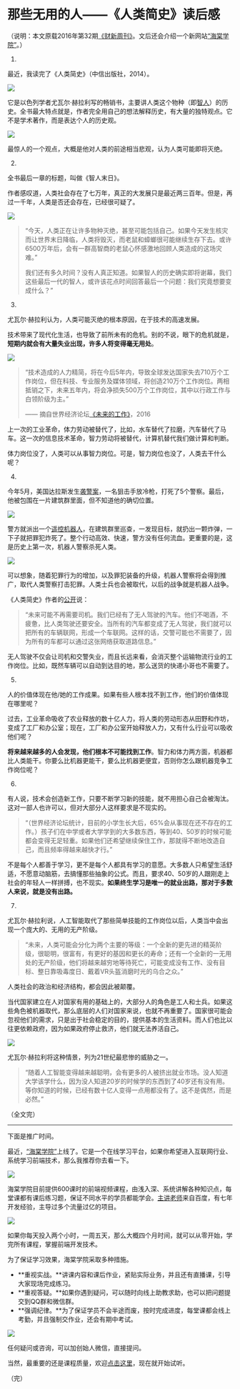 # 那些无用的人——《人类简史》读后感

（说明：本文原载2016年第32期[《财新周刊》](http://culture.caixin.com/2016-08-12/100977741.html)。文后还会介绍一个新网站[“海棠学院”](http://apeclass.cn/)。）

1.

最近，我读完了《人类简史》（中信出版社，2014）。

![](http://www.ruanyifeng.com/blogimg/asset/2016/bg2016081601.jpg)

它是以色列学者尤瓦尔·赫拉利写的畅销书，主要讲人类这个物种（即[智人](http://baike.baidu.com/item/%E6%99%BA%E4%BA%BA/1224700)）的历史。全书最大特点就是，作者完全用自己的想法解释历史，有大量的独特观点。它不是学术著作，而是表达个人的历史观。

![](http://www.ruanyifeng.com/blogimg/asset/2016/bg2016081602.jpg)

最惊人的一个观点，大概是他对人类的前途相当悲观，认为人类可能即将灭绝。

2.

全书最后一章的标题，叫做《智人末日》。

作者感叹道，人类社会存在了七万年，真正的大发展只是最近两三百年。但是，再过一千年，人类是否还会存在，已经很可疑了。 

![](http://www.ruanyifeng.com/blogimg/asset/2016/bg2016081603.jpg)

> “今天，人类正在让许多物种灭绝，甚至可能包括自己。如果今天发生核灾而让世界末日降临，人类将毁灭，而老鼠和蟑螂很可能继续生存下去。或许6500万年后，会有一群高智商的老鼠心怀感激地回顾人类造成的这场灾难。”
>  
> 我们还有多久时间？没有人真正知道。如果智人的历史确实即将谢幕，我们这些最后一代的智人，或许该花点时间回答最后一个问题：我们究竟想要变成什么？”

3.

尤瓦尔·赫拉利认为，人类可能灭绝的根本原因，在于技术的高速发展。

技术带来了现代化生活，也导致了前所未有的危机。别的不说，眼下的危机就是，**短期内就会有大量失业出现，许多人将变得毫无用处**。

![](http://www.ruanyifeng.com/blogimg/asset/2016/bg2016081604.jpg)

> “技术造成的人力精简，将在今后5年内，导致全球发达国家失去710万个工作岗位，但在科技、专业服务及媒体领域，将创造210万个工作岗位。两相抵销之下，未来五年内，将会净损失500万个工作岗位，其中以行政工作与白领阶级为主。”
> 
>  —— 摘自世界经济论坛[《未来的工作》](https://www.weforum.org/reports/the-future-of-jobs)，2016 

上一次的工业革命，体力劳动被替代了，比如，水车替代了拉磨，汽车替代了马车。这一次的信息技术革命，智力劳动将被替代，计算机替代我们做计算和判断。

体力岗位没了，人类可以从事智力岗位。可是，智力岗位也没了，人类去干什么呢？

4.

今年5月，美国达拉斯发生[袭警案](http://www.bjnews.com.cn/feature/2016/07/09/409401.html)，一名狙击手放冷枪，打死了5个警察。最后，他被包围在一片建筑群里面，但不知道他的确切位置。

![](http://www.ruanyifeng.com/blogimg/asset/2016/bg2016081605.jpg)

警方就派出一个[遥控机器人](http://tech.163.com/16/0711/08/BRMBAC1900097U80.html)，在建筑群里巡查，一发现目标，就扔出一颗炸弹，一下子就把罪犯炸死了。整个行动高效、快速，警方没有任何流血。更重要的是，这是历史上第一次，机器人警察杀死人类。

![](http://www.ruanyifeng.com/blogimg/asset/2016/bg2016081606.jpg)

可以想象，随着犯罪行为的增加，以及罪犯装备的升级，机器人警察将会得到推广，取代人类警察打击犯罪。人类士兵也会被取代，以后的战争就是机器人战争。

《人类简史》作者的[公开](http://t.qianzhan.com/daka/detail/160526-5390c2d7.html)说：

> “未来可能不再需要司机。我们已经有了无人驾驶的汽车。他们不喝酒，不疲惫，比人类驾驶还要安全。当所有的汽车都变成了无人驾驶，我们就可以把所有的车辆联网，形成一个车联网。这样的话，交警可能也不需要了，因为所有的车都可以通过这张网络获取道路信息。”

无人驾驶不仅会让司机和交警失业，而且长远来看，会消灭整个运输物流行业的工作岗位。比如，既然车辆可以自动到达目的地，那么送货的快递小哥也不需要了。

5.

人的价值体现在他/她的工作成果。如果有些人根本找不到工作，他们的价值体现在哪里呢？

过去，工业革命吸收了农业释放的数十亿人力，将人类的劳动形态从田野和作坊，变成了工厂和办公室；现在，工厂和办公室开始释放人力，又有什么行业可以吸收他们呢？

**将来越来越多的人会发现，他们根本不可能找到工作**。智力和体力两方面，机器都比人类能干。你要么比机器更能干，要么比机器更便宜，否则你怎么跟机器竞争工作岗位呢？

6.

有人说，技术会创造新工作，只要不断学习新的技能，就不用担心自己会被淘汰。这对一部人也许可以，但对大部分人这样要求是不现实的。

> “（世界经济论坛统计，目前的小学生长大后，65%会从事现在还不存在的工作。）孩子们在中学或者大学学到的大多数东西，等到40、50岁的时候可能都会变得无足轻重。如果他们还希望继续保住工作，那就得不断地改造自己，而且频率得越来越快才行。”

不是每个人都善于学习，更不是每个人都具有学习的意愿。大多数人只希望生活舒适，不愿意动脑筋，去搞懂那些抽象的公式。而且，要求40、50岁的人跟刚走上社会的年轻人一样拼搏，也不现实。**如果终生学习是唯一的就业出路，那对于多数人来说，就是没有出路。**

7.

尤瓦尔·赫拉利说，人工智能取代了那些简单技能的工作岗位以后，人类当中会出现一个庞大的、无用的无产阶级。

> “未来，人类可能会分化为两个主要的等级：一个全新的更先进的精英阶级，很聪明，很富有，有更好的基因和更长的寿命；还有一个全新的一无用处的无产阶级，他们将越来越穷地等待死亡，可能变成没有工作、没有目标、整日靠吸毒度日、戴着VR头盔消磨时光的乌合之众。”

人类社会的政治和经济结构，都会因此被颠覆。

当代国家建立在人对国家有用的基础上的，大部分人的角色是工人和士兵。如果这些角色被机器取代，那么底层的人们对国家来说，也就不再重要了。国家很可能会忽视他们的需求，只是出于社会稳定的目的，提供基本的生活资料。而人们也比以往更依赖政府，因为如果政府停止救济，他们就无法养活自己。

![](http://www.ruanyifeng.com/blogimg/asset/2016/useless01.jpg)

尤瓦尔·赫拉利将这种情景，列为21世纪最悲惨的威胁之一。

> “随着人工智能变得越来越聪明，会有更多的人被挤出就业市场。没人知道大学该学什么，因为没人知道20岁的时候学的东西到了40岁还有没有用。等你知道的时候，已经有数十亿人变得一点用都没有了。这不是偶然，而是必然。”

（全文完）

---

下面是推广时间。

最近，[“海棠学院”](http://apeclass.cn/)上线了。它是一个在线学习平台，如果你希望进入互联网行业、系统学习前端技术，那么我推荐你去看一下。

![](http://www.ruanyifeng.com/blogimg/asset/2016/su_apeclass05.jpg)

海棠学院目前提供600课时的前端视频课程，由浅入深、系统讲解各种知识点，每堂课都有课后练习题，保证不同水平的学员都能学会。[主讲老师](http://apeclass.cn/user/19)来自百度，有七年开发经验，主导过多个流量过亿的项目。

![](http://www.ruanyifeng.com/blogimg/asset/2016/su_apeclass06.jpg)

如果你每天投入两个小时，一周五天，那么大概四个月时间，就可以从零开始，学完所有课程，掌握前端开发技术。

为了保证学习效果，海棠学院采取多种措施。
 
- **重视实战。**讲课内容和课后作业，紧贴实际业务，并且还有直播课，引导大家现场完成练习。
- **重视答疑。**如果你遇到疑问，可以随时向线上助教求助，也可以把问题提交到QQ群和微信群。
- **强调纪律。**为了保证学员不会半途而废，按时完成进度，每堂课都会线上考勤，并且强制交作业，还会有期中考试。

![](http://www.ruanyifeng.com/blogimg/asset/2016/su_apeclass07.jpg)

任何疑问或咨询，可以加创始人微信，直接提问。

当然，最重要的还是课程质量，欢迎[点击这里](http://apeclass.cn/course/27/lesson/list)，现在就开始试听。​​

（完）




